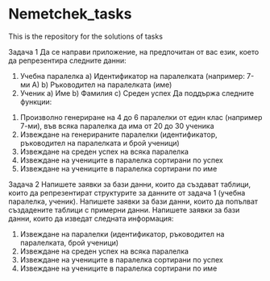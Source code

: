 # Nemetchek_tasks

This is the repository for the solutions of tasks

Задача 1
Да се направи приложение, на предпочитан от вас език, което да репрезентира следните данни:
1)	Учебна паралелка
a)	Идентификатор на паралелката (например: 7-ми А)
b)	Ръководител на паралелката (име)
2)	Ученик
a)	Име
b)	Фамилия
c)	Среден успех
	Да поддържа следните функции:
1.	Произволно генериране на 4 до 6 паралелки от един клас (например 7-ми), във всяка паралелка да има от 20 до 30 ученика
2.	Извеждане на генерираните паралелки (идентификатор, ръководител на паралелката и брой ученици)
3.	Извеждане на среден успех на всяка паралелка
4.	Извеждане на учениците в паралелка сортирани по успех
5.	Извеждане на учениците в паралелка сортирани по име

Задача 2
Напишете заявки за бази данни, които да създават таблици, които да репрезентират структурите за данните от задача 1 (учебна паралелка, ученик).
	Напишете заявки за бази данни, които да попълват създадените таблици с примерни данни.
	Напишете заявки за бази данни, които да изведат следната информация:
1.	Извеждане на паралелки (идентификатор, ръководител на паралелката, брой ученици)
2.	Извеждане на среден успех на всяка паралелка
3.	Извеждане на учениците в паралелка сортирани по успех
4.	Извеждане на учениците в паралелка сортирани по име
